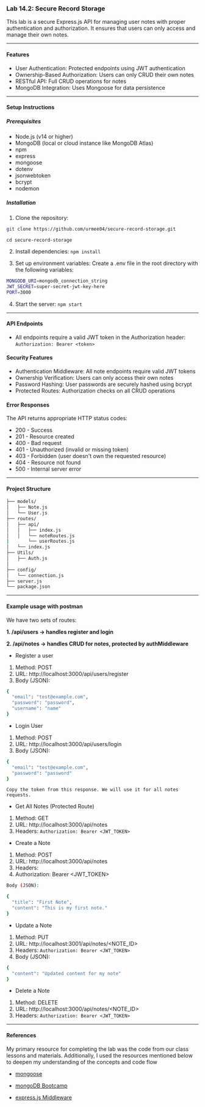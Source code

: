 ### Lab 14.2: Secure Record Storage

This lab is a secure Express.js API for managing user notes with proper authentication and authorization. It ensures that users can only access and manage their own notes.

---
#### Features

- User Authentication: Protected endpoints using JWT authentication
- Ownership-Based Authorization: Users can only CRUD their own notes
- RESTful API: Full CRUD operations for notes
- MongoDB Integration: Uses Mongoose for data persistence

---
#### Setup Instructions

##### Prerequisites

- Node.js (v14 or higher)
- MongoDB (local or cloud instance like MongoDB Atlas)
- npm
- express 
- mongoose 
- dotenv 
- jsonwebtoken 
- bcrypt 
- nodemon


##### Installation

1. Clone the repository:

```bash
git clone https://github.com/urmee04/secure-record-storage.git
```

   `cd secure-record-storage`

2.  Install dependencies:
    `npm install` 
    
3. Set up environment variables:
    Create a .env file in the root directory with the following variables:

```bash
MONGODB_URI=mongodb_connection_string
JWT_SECRET=super-secret-jwt-key-here
PORT=3000
```

4. Start the server:
   `npm start`
---
#### API Endpoints

- All endpoints require a valid JWT token in the Authorization header:
  `Authorization: Bearer <token>`

#### Security Features

- Authentication Middleware: All note endpoints require valid JWT tokens
- Ownership Verification: Users can only access their own notes
- Password Hashing: User passwords are securely hashed using bcrypt
- Protected Routes: Authorization checks on all CRUD operations

#### Error Responses

The API returns appropriate HTTP status codes:

- 200 - Success
- 201 - Resource created
- 400 - Bad request
- 401 - Unauthorized (invalid or missing token)
- 403 - Forbidden (user doesn't own the requested resource)
- 404 - Resource not found
- 500 - Internal server error
---

#### Project Structure
```bash
├── models/
│   ├── Note.js
│   └── User.js
├── routes/
│   ├── api/
│   │   ├── index.js
│   │   └── noteRoutes.js
|       └── userRoutes.js
│   └── index.js
├── Utils/
│   ├── Auth.js
│   
├── config/
│   └── connection.js
├── server.js
└── package.json
```
---

#### Example usage with postman

We have two sets of routes:

**1. /api/users → handles register and login**

**2. /api/notes → handles CRUD for notes, protected by authMiddleware**

- Register a user

1. Method: POST
2. URL: http://localhost:3000/api/users/register
3. Body (JSON):
```bash
{
  "email": "test@example.com",
  "password": "password",
  "username": "name"
}
```

- Login User

1. Method: POST
2. URL: http://localhost:3000/api/users/login
3. Body (JSON):
```bash
{
  "email": "test@example.com",
  "password": "password"
}
```
`Copy the token from this response. We will use it for all notes requests.`

- Get All Notes (Protected Route)
1. Method: GET
2. URL: http://localhost:3000/api/notes
3. Headers:
`Authorization: Bearer <JWT_TOKEN>`

- Create a Note
1. Method: POST
2. URL: http://localhost:3000/api/notes
3. Headers:
4. Authorization: Bearer <JWT_TOKEN>
```bash
Body (JSON):

{
  "title": "First Note",
  "content": "This is my first note."
}
```

- Update a Note
1. Method: PUT
2. URL: http://localhost:3001/api/notes/<NOTE_ID>
3. Headers:
`Authorization: Bearer <JWT_TOKEN>`
4. Body (JSON):
```bash
{
  "content": "Updated content for my note"
}
```

- Delete a Note
1. Method: DELETE
2. URL: http://localhost:3000/api/notes/<NOTE_ID>
3. Headers:
`Authorization: Bearer <JWT_TOKEN>`

---

#### References

My primary resource for completing the lab was the code from our class lessons and materials. Additionally, I used the resources mentioned below to deepen my understanding of the concepts and code flow

- [mongoose](https://developer.mozilla.org/en-US/docs/Learn_web_development/Extensions/Server-side/Express_Nodejs/mongoose)

- [mongoDB Bootcamp](https://generalmotors.udemy.com/course/nodejs-express-mongodb-bootcamp/learn/lecture/15065064#overview)

- [express.js Middleware](https://expressjs.com/en/guide/using-middleware.html)
